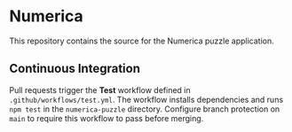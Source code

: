 # Numerica

This repository contains the source for the Numerica puzzle application.

## Continuous Integration

Pull requests trigger the **Test** workflow defined in `.github/workflows/test.yml`.
The workflow installs dependencies and runs `npm test` in the `numerica-puzzle`
directory. Configure branch protection on `main` to require this workflow to pass
before merging.
